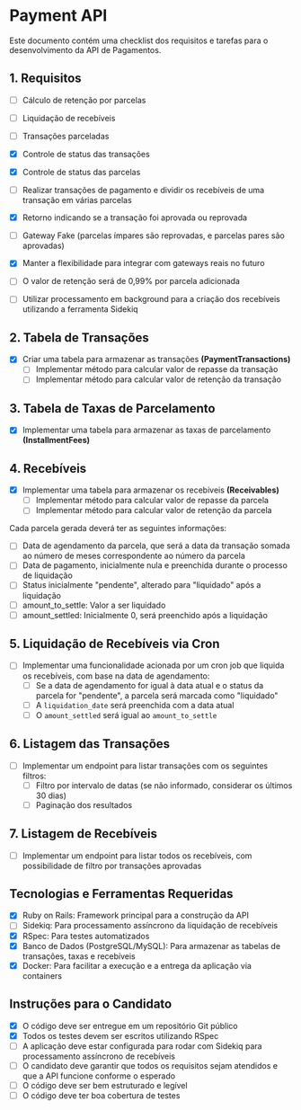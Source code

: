# Payment API

Este documento contém uma checklist dos requisitos e tarefas para o desenvolvimento da API de Pagamentos.

## 1. Requisitos

- [ ] Cálculo de retenção por parcelas
- [ ] Liquidação de recebíveis
- [ ] Transações parceladas
- [x] Controle de status das transações
- [x] Controle de status das parcelas

- [ ] Realizar transações de pagamento e dividir os recebíveis de uma transação em várias parcelas
- [x] Retorno indicando se a transação foi aprovada ou reprovada
- [ ] Gateway Fake (parcelas ímpares são reprovadas, e parcelas pares são aprovadas)
- [x] Manter a flexibilidade para integrar com gateways reais no futuro
- [ ] O valor de retenção será de 0,99% por parcela adicionada
- [ ] Utilizar processamento em background para a criação dos recebíveis utilizando a ferramenta Sidekiq

## 2. Tabela de Transações

- [x] Criar uma tabela para armazenar as transações **(PaymentTransactions)**
  - [ ] Implementar método para calcular valor de repasse da transação
  - [ ] Implementar método para calcular valor de retenção da transação

## 3. Tabela de Taxas de Parcelamento

- [x] Implementar uma tabela para armazenar as taxas de parcelamento **(InstallmentFees)**

## 4. Recebíveis

- [x] Implementar uma tabela para armazenar os recebiveis **(Receivables)**
  - [ ] Implementar método para calcular valor de repasse da parcela
  - [ ] Implementar método para calcular valor de retenção da parcela

Cada parcela gerada deverá ter as seguintes informações:
- [ ] Data de agendamento da parcela, que será a data da transação somada ao número de meses correspondente ao número da parcela
- [ ] Data de pagamento, inicialmente nula e preenchida durante o processo de liquidação
- [ ] Status inicialmente "pendente", alterado para "liquidado" após a liquidação
- [ ] amount_to_settle: Valor a ser liquidado
- [ ] amount_settled: Inicialmente 0, será preenchido após a liquidação

## 5. Liquidação de Recebíveis via Cron

- [ ] Implementar uma funcionalidade acionada por um cron job que liquida os recebíveis, com base na data de agendamento:
  - [ ] Se a data de agendamento for igual à data atual e o status da parcela for "pendente", a parcela será marcada como "liquidado"
  - [ ] A `liquidation_date` será preenchida com a data atual
  - [ ] O `amount_settled` será igual ao `amount_to_settle`

## 6. Listagem das Transações

- [ ] Implementar um endpoint para listar transações com os seguintes filtros:
  - [ ] Filtro por intervalo de datas (se não informado, considerar os últimos 30 dias)
  - [ ] Paginação dos resultados

## 7. Listagem de Recebíveis

- [ ] Implementar um endpoint para listar todos os recebíveis, com possibilidade de filtro por transações aprovadas

## Tecnologias e Ferramentas Requeridas

- [x] Ruby on Rails: Framework principal para a construção da API
- [ ] Sidekiq: Para processamento assíncrono da liquidação de recebíveis
- [x] RSpec: Para testes automatizados
- [x] Banco de Dados (PostgreSQL/MySQL): Para armazenar as tabelas de transações, taxas e recebíveis
- [x] Docker: Para facilitar a execução e a entrega da aplicação via containers

## Instruções para o Candidato

- [x] O código deve ser entregue em um repositório Git público
- [x] Todos os testes devem ser escritos utilizando RSpec
- [ ] A aplicação deve estar configurada para rodar com Sidekiq para processamento assíncrono de recebíveis
- [ ] O candidato deve garantir que todos os requisitos sejam atendidos e que a API funcione conforme o esperado
- [ ] O código deve ser bem estruturado e legível
- [ ] O código deve ter boa cobertura de testes
